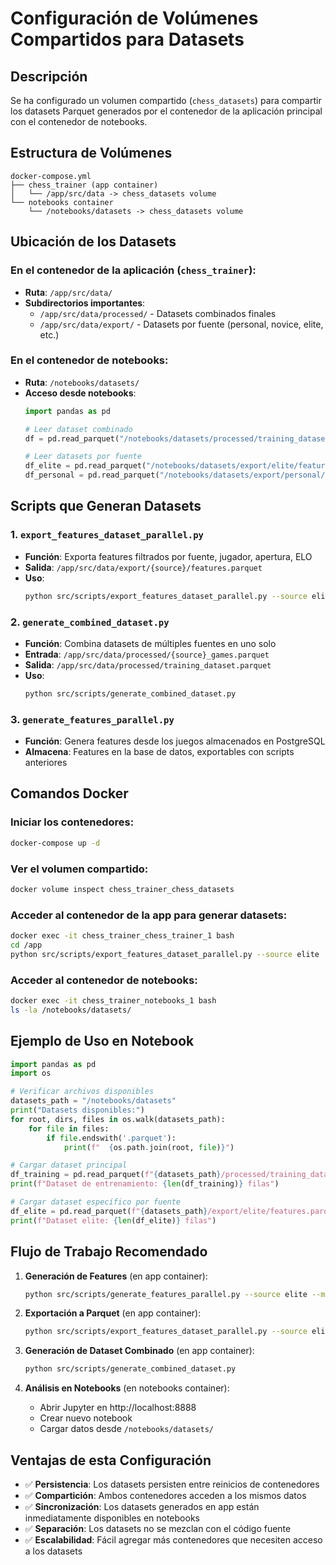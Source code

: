 # Configuración de Volúmenes Compartidos para Datasets

## Descripción

Se ha configurado un volumen compartido (`chess_datasets`) para compartir los datasets Parquet generados por el contenedor de la aplicación principal con el contenedor de notebooks.

## Estructura de Volúmenes

```
docker-compose.yml
├── chess_trainer (app container)
│   └── /app/src/data -> chess_datasets volume
└── notebooks container  
    └── /notebooks/datasets -> chess_datasets volume
```

## Ubicación de los Datasets

### En el contenedor de la aplicación (`chess_trainer`):
- **Ruta**: `/app/src/data/`
- **Subdirectorios importantes**:
  - `/app/src/data/processed/` - Datasets combinados finales
  - `/app/src/data/export/` - Datasets por fuente (personal, novice, elite, etc.)

### En el contenedor de notebooks:
- **Ruta**: `/notebooks/datasets/`
- **Acceso desde notebooks**:
  ```python
  import pandas as pd
  
  # Leer dataset combinado
  df = pd.read_parquet("/notebooks/datasets/processed/training_dataset.parquet")
  
  # Leer datasets por fuente
  df_elite = pd.read_parquet("/notebooks/datasets/export/elite/features.parquet")
  df_personal = pd.read_parquet("/notebooks/datasets/export/personal/features.parquet")
  ```

## Scripts que Generan Datasets

### 1. `export_features_dataset_parallel.py`
- **Función**: Exporta features filtrados por fuente, jugador, apertura, ELO
- **Salida**: `/app/src/data/export/{source}/features.parquet`
- **Uso**:
  ```bash
  python src/scripts/export_features_dataset_parallel.py --source elite --limit 10000
  ```

### 2. `generate_combined_dataset.py`
- **Función**: Combina datasets de múltiples fuentes en uno solo
- **Entrada**: `/app/src/data/processed/{source}_games.parquet`
- **Salida**: `/app/src/data/processed/training_dataset.parquet`
- **Uso**:
  ```bash
  python src/scripts/generate_combined_dataset.py
  ```

### 3. `generate_features_parallel.py`
- **Función**: Genera features desde los juegos almacenados en PostgreSQL
- **Almacena**: Features en la base de datos, exportables con scripts anteriores

## Comandos Docker

### Iniciar los contenedores:
```bash
docker-compose up -d
```

### Ver el volumen compartido:
```bash
docker volume inspect chess_trainer_chess_datasets
```

### Acceder al contenedor de la app para generar datasets:
```bash
docker exec -it chess_trainer_chess_trainer_1 bash
cd /app
python src/scripts/export_features_dataset_parallel.py --source elite
```

### Acceder al contenedor de notebooks:
```bash
docker exec -it chess_trainer_notebooks_1 bash
ls -la /notebooks/datasets/
```

## Ejemplo de Uso en Notebook

```python
import pandas as pd
import os

# Verificar archivos disponibles
datasets_path = "/notebooks/datasets"
print("Datasets disponibles:")
for root, dirs, files in os.walk(datasets_path):
    for file in files:
        if file.endswith('.parquet'):
            print(f"  {os.path.join(root, file)}")

# Cargar dataset principal
df_training = pd.read_parquet(f"{datasets_path}/processed/training_dataset.parquet")
print(f"Dataset de entrenamiento: {len(df_training)} filas")

# Cargar dataset específico por fuente
df_elite = pd.read_parquet(f"{datasets_path}/export/elite/features.parquet")
print(f"Dataset elite: {len(df_elite)} filas")
```

## Flujo de Trabajo Recomendado

1. **Generación de Features** (en app container):
   ```bash
   python src/scripts/generate_features_parallel.py --source elite --max-games 1000
   ```

2. **Exportación a Parquet** (en app container):
   ```bash
   python src/scripts/export_features_dataset_parallel.py --source elite
   ```

3. **Generación de Dataset Combinado** (en app container):
   ```bash
   python src/scripts/generate_combined_dataset.py
   ```

4. **Análisis en Notebooks** (en notebooks container):
   - Abrir Jupyter en http://localhost:8888
   - Crear nuevo notebook
   - Cargar datos desde `/notebooks/datasets/`

## Ventajas de esta Configuración

- ✅ **Persistencia**: Los datasets persisten entre reinicios de contenedores
- ✅ **Compartición**: Ambos contenedores acceden a los mismos datos
- ✅ **Sincronización**: Los datasets generados en app están inmediatamente disponibles en notebooks
- ✅ **Separación**: Los datasets no se mezclan con el código fuente
- ✅ **Escalabilidad**: Fácil agregar más contenedores que necesiten acceso a los datasets
